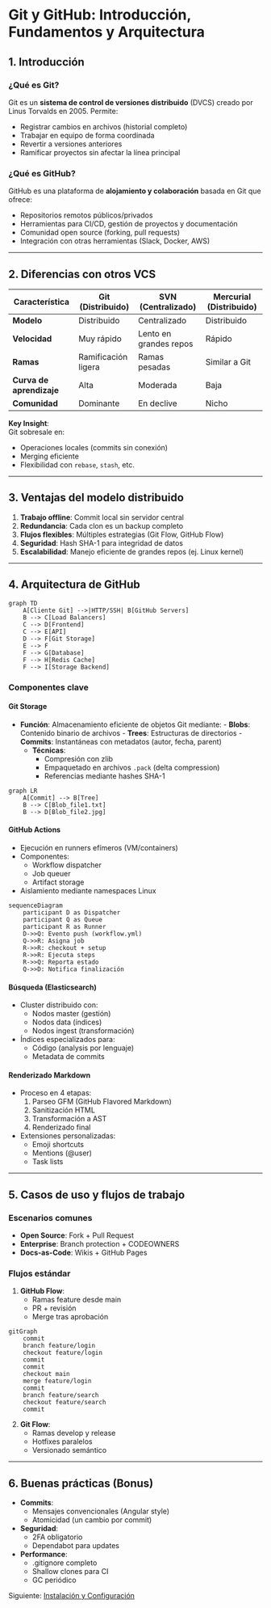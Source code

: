 
# Git y GitHub: Introducción, Fundamentos y Arquitectura

## 1. Introducción

### ¿Qué es Git?
Git es un **sistema de control de versiones distribuido** (DVCS) creado por Linus Torvalds en 2005. Permite:
- Registrar cambios en archivos (historial completo)
- Trabajar en equipo de forma coordinada
- Revertir a versiones anteriores
- Ramificar proyectos sin afectar la línea principal

### ¿Qué es GitHub?
GitHub es una plataforma de **alojamiento y colaboración** basada en Git que ofrece:
- Repositorios remotos públicos/privados
- Herramientas para CI/CD, gestión de proyectos y documentación
- Comunidad open source (forking, pull requests)
- Integración con otras herramientas (Slack, Docker, AWS)

---

## 2. Diferencias con otros VCS

| Característica       | Git (Distribuido)       | SVN (Centralizado)      | Mercurial (Distribuido) |
|----------------------|-------------------------|-------------------------|-------------------------|
| **Modelo**           | Distribuido             | Centralizado            | Distribuido             |
| **Velocidad**        | Muy rápido             | Lento en grandes repos  | Rápido                  |
| **Ramas**           | Ramificación ligera    | Ramas pesadas          | Similar a Git           |
| **Curva de aprendizaje** | Alta               | Moderada               | Baja                    |
| **Comunidad**       | Dominante              | En declive             | Nicho                   |

**Key Insight**:  
Git sobresale en:
- Operaciones locales (commits sin conexión)
- Merging eficiente
- Flexibilidad con `rebase`, `stash`, etc.

---

## 3. Ventajas del modelo distribuido

1. **Trabajo offline**: Commit local sin servidor central
2. **Redundancia**: Cada clon es un backup completo
3. **Flujos flexibles**: Múltiples estrategias (Git Flow, GitHub Flow)
4. **Seguridad**: Hash SHA-1 para integridad de datos
5. **Escalabilidad**: Manejo eficiente de grandes repos (ej. Linux kernel)

---

## 4. Arquitectura de GitHub

```mermaid
graph TD
    A[Cliente Git] -->|HTTP/SSH| B[GitHub Servers]
    B --> C[Load Balancers]
    C --> D[Frontend]
    C --> E[API]
    D --> F[Git Storage]
    E --> F
    F --> G[Database]
    F --> H[Redis Cache]
    F --> I[Storage Backend]
```
### Componentes clave

#### Git Storage
- **Función**: Almacenamiento eficiente de objetos Git mediante:
      - **Blobs**: Contenido binario de archivos
      - **Trees**: Estructuras de directorios
      - **Commits**: Instantáneas con metadatos (autor, fecha, parent)
    - **Técnicas**:
      - Compresión con zlib
      - Empaquetado en archivos `.pack` (delta compression)
      - Referencias mediante hashes SHA-1

```mermaid
graph LR
    A[Commit] --> B[Tree]
    B --> C[Blob_file1.txt]
    B --> D[Blob_file2.jpg]
```
#### GitHub Actions
- Ejecución en runners efímeros (VM/containers)
- Componentes:
  - Workflow dispatcher
  - Job queuer
  - Artifact storage
- Aislamiento mediante namespaces Linux
```mermaid
sequenceDiagram
    participant D as Dispatcher
    participant Q as Queue
    participant R as Runner
    D->>Q: Evento push (workflow.yml)
    Q->>R: Asigna job
    R->>R: checkout + setup
    R->>R: Ejecuta steps
    R->>Q: Reporta estado
    Q->>D: Notifica finalización
```
#### Búsqueda (Elasticsearch)
- Cluster distribuido con:
  - Nodos master (gestión)
  - Nodos data (índices)
  - Nodos ingest (transformación)
- Índices especializados para:
  - Código (analysis por lenguaje)
  - Metadata de commits

#### Renderizado Markdown
- Proceso en 4 etapas:
  1. Parseo GFM (GitHub Flavored Markdown)
  2. Sanitización HTML
  3. Transformación a AST
  4. Renderizado final
- Extensiones personalizadas:
  - Emoji shortcuts
  - Mentions (@user)
  - Task lists

---

## 5. Casos de uso y flujos de trabajo

### Escenarios comunes
- **Open Source**: Fork + Pull Request
- **Enterprise**: Branch protection + CODEOWNERS
- **Docs-as-Code**: Wikis + GitHub Pages

### Flujos estándar
1. **GitHub Flow**:
   - Ramas feature desde main
   - PR + revisión
   - Merge tras aprobación

```mermaid
gitGraph
    commit
    branch feature/login
    checkout feature/login
    commit
    commit
    checkout main
    merge feature/login
    commit
    branch feature/search
    checkout feature/search
    commit
```
2. **Git Flow**:
   - Ramas develop y release
   - Hotfixes paralelos
   - Versionado semántico

---

## 6. Buenas prácticas (Bonus)
- **Commits**:
  - Mensajes convencionales (Angular style)
  - Atomicidad (un cambio por commit)
- **Seguridad**:
  - 2FA obligatorio
  - Dependabot para updates
- **Performance**:
  - .gitignore completo
  - Shallow clones para CI
  - GC periódico

Siguiente: [Instalación y Configuración](2-instalacion-config.md)  
